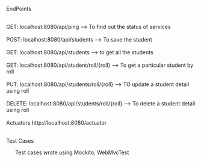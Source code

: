 

EndPoints 

<br>GET:  localhost:8080/api/ping   --> To find out the status of services </br>
<br>POST: localhost:8080/api/students --> To save the student </br>
<br>GET:  localhost:8080/api/students --> to get all the students </br>
<br>GET:  localhost:8080/api/student/roll/{roll} --> To get a particular student by roll</br>
<br>PUT:  localhost:8080/api/students/roll/{roll} --> TO update a student detail using roll</br>
<br>DELETE: localhost:8080/api/students/roll/{roll} --> To delete a student detail using roll</br>
<br>Actuators  http://localhost:8080/actuator </br>


<br> Test Cases </br> 

<ul> Test cases wrote using Mockito, WebMvcTest </ul>